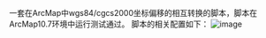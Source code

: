 一套在ArcMap中wgs84/cgcs2000坐标偏移的相互转换的脚本，脚本在ArcMap10.7环境中运行测试通过。
脚本的相关配置如下：
![image](https://user-images.githubusercontent.com/48909364/127629289-1c4e814f-8ad9-4313-8ea8-5693da59d06e.png)

